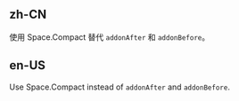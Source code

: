 ## zh-CN

使用 Space.Compact 替代 `addonAfter` 和 `addonBefore`。

## en-US

Use Space.Compact instead of `addonAfter` and `addonBefore`.
